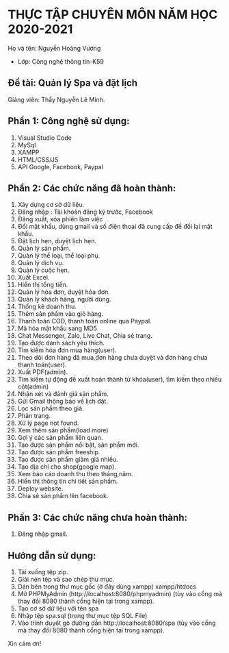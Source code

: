 # THỰC TẬP CHUYÊN MÔN NĂM HỌC 2020-2021
Họ và tên: Nguyễn Hoàng Vương
     
* Lớp: Công nghệ thông tin-K59

## Đề tài: Quản lý Spa và đặt lịch
Giảng viên: Thầy Nguyễn Lê Minh. 

## Phần 1: Công nghệ sử dụng:
1. Visual Studio Code
2. MySql
3. XAMPP
4. HTML/CSS/JS
5. API Google, Facebook, Paypal

## Phần 2: Các chức năng đã hoàn thành:
1. Xây dựng cơ sở dữ liệu.
2. Đăng nhập : Tài khoản đăng ký trước, Facebook
3. Đăng xuất, xóa phiên làm việc
4. Đổi mật khẩu, dùng gmail và số điện thoại đã cung cấp để đổi lại mật khẩu.
5. Đặt lịch hẹn, duyệt lịch hẹn.
6. Quản lý sản phẩm.
7. Quản lý thể loại, thể loại phụ.
8. Quản lý dịch vụ.
9. Quản lý cuộc hẹn.
10. Xuất Excel.
11. Hiển thị tổng tiền.
12. Quản lý hóa đơn, duyệt hóa đơn.
13. Quản lý khách hàng, người dùng.
14. Thống kê doanh thu.
15. Thêm sản phẩm vào giỏ hàng.
16. Thanh toán COD, thanh toán online qua Paypal.
17. Mã hóa mật khẩu sang MD5
18. Chat Messenger, Zalo, Live Chat, Chia sẻ trang.
19. Tạo được danh sách yêu thích.
20. Tìm kiếm hóa đơn mua hàng(user).
21. Theo dõi đơn hàng đã mua,đơn hàng chưa duyệt và đơn hàng chưa thanh toán(user).
22. Xuất PDF(admin).
23. Tìm kiếm tự động đề xuất hoàn thành từ khóa(user), tìm kiếm theo nhiều cột(admin)
24. Nhận xét và đánh giá sản phẩm.
25. Gửi Gmail thông báo về lịch đặt.
26. Lọc sản phẩm theo giá.
27. Phân trang.
28. Xử lý page not found.
29. Xem thêm sản phẩm(load more)
30. Gợi ý các sản phẩm liên quan.
31. Tạo được sản phẩm nổi bật, sản phẩm mới.
32. Tạo được sản phẩm freeship.
33. Tạo được sản phẩm giảm giá nhiều.
34. Tạo địa chỉ cho shop(google map).
35. Xem báo cáo doanh thu theo tháng,năm.
36. Hiển thị thông tin chi tiết sản phẩm.
37. Deploy website.
38. Chia sẻ sản phẩm lên facebook.

## Phần 3: Các chức năng chưa hoàn thành:
1. Đăng nhập gmail.

## Hướng dẫn sử dụng:
1. Tải xuống tệp zip.
2. Giải nén tệp và sao chép thư mục.
3. Dán bên trong thư mục gốc (ở đây dùng xampp)  xampp/htdocs
4. Mở PHPMyAdmin (http://localhost:8080/phpmyadmin) (tùy vào cổng mà thay đổi 8080 thành cổng hiện tại trong xampp).
5. Tạo cơ sở dữ liệu với tên spa
6. Nhập tệp spa.sql (trong thư mục tệp SQL File)
7. Vào trình duyệt gõ đường dẫn http://localhost:8080/spa  (tùy vào cổng mà thay đổi 8080 thành cổng hiện tại trong xampp).


Xin cám ơn!
